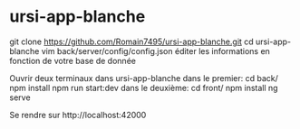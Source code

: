 # ursi-app-blanche

git clone https://github.com/Romain7495/ursi-app-blanche.git
cd ursi-app-blanche
vim back/server/config/config.json 
éditer les informations en fonction de votre base de donnée

Ouvrir deux terminaux dans ursi-app-blanche
dans le premier:
cd back/
npm install 
npm run start:dev
dans le deuxième:
cd front/
npm install
ng serve

Se rendre sur http://localhost:42000
